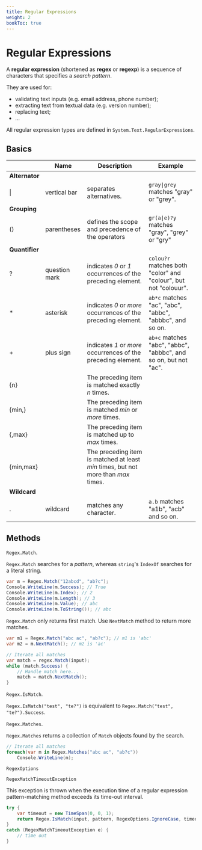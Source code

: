```yaml
---
title: Regular Expressions
weight: 2
bookToc: true
---
```


# Regular Expressions

A **regular expression** (shortened as **regex** or **regexp**) is a sequence of characters that specifies a _search pattern_.

They are used for:

- validating text inputs (e.g. email address, phone number);
- extracting text from textual data (e.g. version number);
- replacing text;
- ...

All regular expression types are defined in `System.Text.RegularExpressions`.

## Basics

|                | Name          | Description                                                                        | Example                                                         |
| -------------- | ------------- | ---------------------------------------------------------------------------------- | --------------------------------------------------------------- |
| **Alternator** |               |                                                                                    |                                                                 |
| \|             | vertical bar  | separates alternatives.                                                            | `gray\|grey` matches "gray" or "grey".                          |
| **Grouping**   |               |                                                                                    |                                                                 |
| ()             | parentheses   | defines the scope and precedence of the operators                                   | `gr(a\|e)?y` matches "gray", "grey" or "gry"                    |
| **Quantifier** |               |                                                                                    |                                                                 |
| ?              | question mark | indicates _0_ or _1_ occurrences of the preceding element.                         | `colou?r` matches both "color" and "colour", but not "colouur". |
| \*             | asterisk      | indicates _0_ or _more_ occurrences of the preceding element.                      | `ab*c` matches "ac", "abc", "abbc", "abbbc", and so on.         |
| +              | plus sign     | indicates _1_ or _more_ occurrences of the preceding element.                      | `ab+c` matches "abc", "abbc", "abbbc", and so on, but not "ac". |
| {n}            |               | The preceding item is matched exactly _n_ times.                                   |                                                                 |
| {min,}         |               | The preceding item is matched _min_ or _more_ times.                               |                                                                 |
| {,max}         |               | The preceding item is matched up to _max_ times.                                   |                                                                 |
| {min,max}      |               | The preceding item is matched at least _min_ times, but not more than _max_ times. |                                                                 |
| **Wildcard**   |               |                                                                                    |                                                                 |
| .              | wildcard      | matches any character.                                                             | `a.b` matches "a1b", "acb" and so on.                           |

## Methods

`Regex.Match`.

`Regex.Match` searches for a _pattern_, whereas `string`'s `IndexOf` searches for a literal string.

```cs
var m = Regex.Match("12abcd", "ab?c");
Console.WriteLine(m.Success); // True
Console.WriteLine(m.Index); // 2
Console.WriteLine(m.Length); // 3
Console.WriteLine(m.Value); // abc
Console.WriteLine(m.ToString()); // abc
```

`Regex.Match` only returns first match. Use `NextMatch` method to return more matches.

```cs
var m1 = Regex.Match("abc ac", "ab?c"); // m1 is 'abc'
var m2 = m.NextMatch(); // m2 is 'ac'

// Iterate all matches
var match = regex.Match(input);
while (match.Success) {
    // Handle match here...
    match = match.NextMatch();
}
```

`Regex.IsMatch`.

`Regex.IsMatch("test", "te?")` is equivalent to `Regex.Match("test", "te?").Success`.

`Regex.Matches`.

`Regex.Matches` returns a collection of `Match` objects found by the search.

```cs
// Iterate all matches
foreach(var m in Regex.Matches("abc ac", "ab?c"))
    Console.WriteLine(m);
```

`RegexOptions`

`RegexMatchTimeoutException`

This exception is thrown when the execution time of a regular expression pattern-matching method exceeds its time-out interval.

```cs
try {
    var timeout = new TimeSpan(0, 0, 1);
    return Regex.IsMatch(input, pattern, RegexOptions.IgnoreCase, timeout);
}
catch (RegexMatchTimeoutException e) {
    // time out
}
```